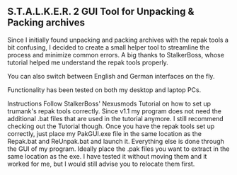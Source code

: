 S.T.A.L.K.E.R. 2 GUI Tool for Unpacking & Packing archives
----------------------------------------------------------

Since I initially found unpacking and packing archives with the repak tools a bit confusing, I decided to create a small helper tool to streamline the process and minimize common errors. A big thanks to StalkerBoss, whose tutorial helped me understand the repak tools properly.

You can also switch between English and German interfaces on the fly.

Functionality has been tested on both my desktop and laptop PCs.

Instructions
Follow StalkerBoss' Nexusmods Tutorial﻿ on how to set up trumank's repak tools correctly. Since v1.1 my program does not need the additional .bat files that are used in the tutorial anymore. I still recommend checking out the Tutorial though.
Once you have the repak tools set up correctly, just place my PakGUI.exe file in the same location as the Repak.bat and ReUnpak.bat and launch it. 
Everything else is done through the GUI of my program.
Ideally place the .pak files you want to extract in the same location as the exe. I have tested it without moving them and it worked for me, but I would still advise you to relocate them first.
